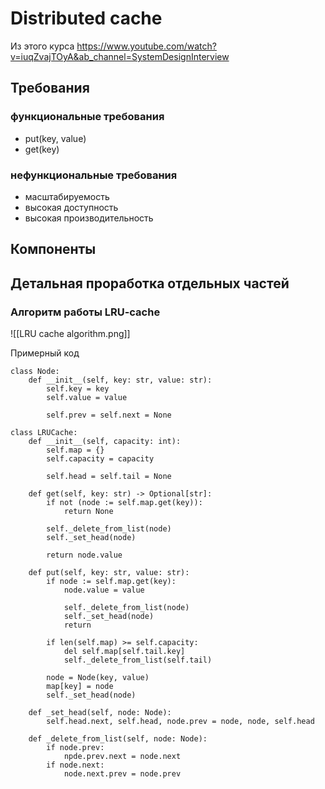 # Distributed cache
Из этого курса https://www.youtube.com/watch?v=iuqZvajTOyA&ab_channel=SystemDesignInterview

## Требования
### функциональные требования
 - put(key, value)
 - get(key)

### нефункциональные требования
 - масштабируемость
 - высокая доступность
 - высокая производительность

## Компоненты


## Детальная проработка отдельных частей
### Алгоритм работы LRU-cache
![[LRU cache algorithm.png]]

Примерный код
```
class Node:
	def __init__(self, key: str, value: str):
		self.key = key
		self.value = value

		self.prev = self.next = None
	
class LRUCache:
	def __init__(self, capacity: int):
		self.map = {}
		self.capacity = capacity

		self.head = self.tail = None

	def get(self, key: str) -> Optional[str]:
		if not (node := self.map.get(key)):
			return None
		
		self._delete_from_list(node)
		self._set_head(node)
		
		return node.value
	
	def put(self, key: str, value: str):
		if node := self.map.get(key):
			node.value = value

			self._delete_from_list(node)
			self._set_head(node)
			return

		if len(self.map) >= self.capacity:
			del self.map[self.tail.key]
			self._delete_from_list(self.tail)
		
		node = Node(key, value)
		map[key] = node
		self._set_head(node)
	
	def _set_head(self, node: Node):
		self.head.next, self.head, node.prev = node, node, self.head
	
	def _delete_from_list(self, node: Node):
		if node.prev:
			npde.prev.next = node.next
		if node.next:
			node.next.prev = node.prev
			
```

